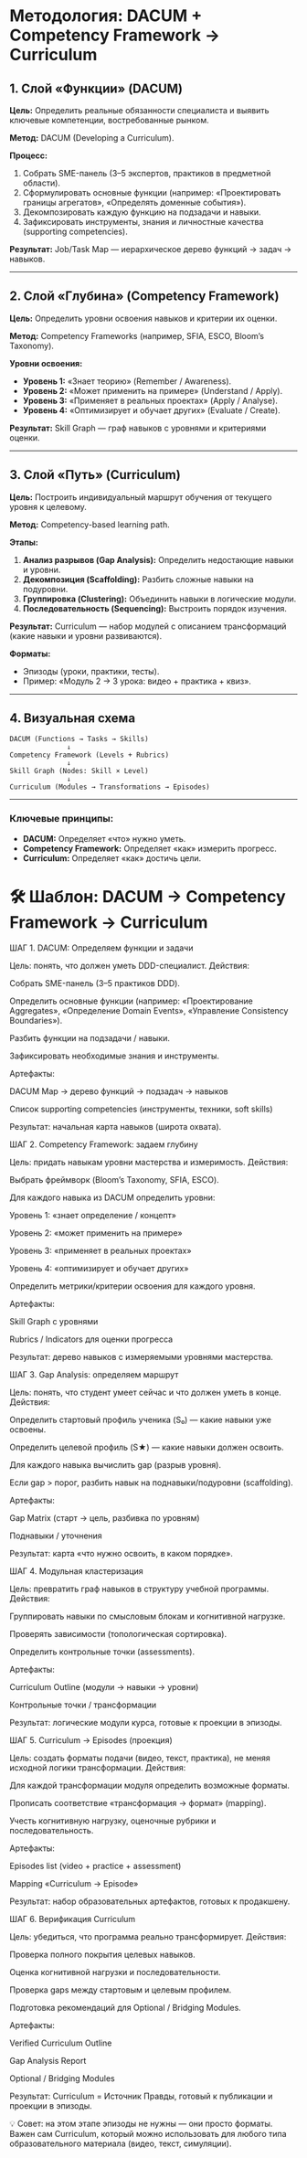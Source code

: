 # Методология: DACUM + Competency Framework → Curriculum

## 1. Слой «Функции» (DACUM)
**Цель:**
Определить реальные обязанности специалиста и выявить ключевые компетенции, востребованные рынком.

**Метод:**
DACUM (Developing a Curriculum).

**Процесс:**
1. Собрать SME-панель (3–5 экспертов, практиков в предметной области).
2. Сформулировать основные функции (например: «Проектировать границы агрегатов», «Определять доменные события»).
3. Декомпозировать каждую функцию на подзадачи и навыки.
4. Зафиксировать инструменты, знания и личностные качества (supporting competencies).

**Результат:**
Job/Task Map — иерархическое дерево функций → задач → навыков.

---

## 2. Слой «Глубина» (Competency Framework)
**Цель:**
Определить уровни освоения навыков и критерии их оценки.

**Метод:**
Competency Frameworks (например, SFIA, ESCO, Bloom’s Taxonomy).

**Уровни освоения:**
- **Уровень 1:** «Знает теорию» (Remember / Awareness).
- **Уровень 2:** «Может применить на примере» (Understand / Apply).
- **Уровень 3:** «Применяет в реальных проектах» (Apply / Analyse).
- **Уровень 4:** «Оптимизирует и обучает других» (Evaluate / Create).

**Результат:**
Skill Graph — граф навыков с уровнями и критериями оценки.

---

## 3. Слой «Путь» (Curriculum)
**Цель:**
Построить индивидуальный маршрут обучения от текущего уровня к целевому.

**Метод:**
Competency-based learning path.

**Этапы:**
1. **Анализ разрывов (Gap Analysis):** Определить недостающие навыки и уровни.
2. **Декомпозиция (Scaffolding):** Разбить сложные навыки на подуровни.
3. **Группировка (Clustering):** Объединить навыки в логические модули.
4. **Последовательность (Sequencing):** Выстроить порядок изучения.

**Результат:**
Curriculum — набор модулей с описанием трансформаций (какие навыки и уровни развиваются).

**Форматы:**
- Эпизоды (уроки, практики, тесты).
- Пример: «Модуль 2 → 3 урока: видео + практика + квиз».

---

## 4. Визуальная схема
```
DACUM (Functions → Tasks → Skills)
              ↓
Competency Framework (Levels + Rubrics)
              ↓
Skill Graph (Nodes: Skill × Level)
              ↓
Curriculum (Modules → Transformations → Episodes)
```

---

### Ключевые принципы:
- **DACUM:** Определяет «что» нужно уметь.
- **Competency Framework:** Определяет «как» измерить прогресс.
- **Curriculum:** Определяет «как» достичь цели.

# 🛠 Шаблон: DACUM → Competency Framework → Curriculum
ШАГ 1. DACUM: Определяем функции и задачи

Цель: понять, что должен уметь DDD-специалист.
Действия:

Собрать SME-панель (3–5 практиков DDD).

Определить основные функции (например: «Проектирование Aggregates», «Определение Domain Events», «Управление Consistency Boundaries»).

Разбить функции на подзадачи / навыки.

Зафиксировать необходимые знания и инструменты.

Артефакты:

DACUM Map → дерево функций → подзадач → навыков

Список supporting competencies (инструменты, техники, soft skills)

Результат: начальная карта навыков (широта охвата).

ШАГ 2. Competency Framework: задаем глубину

Цель: придать навыкам уровни мастерства и измеримость.
Действия:

Выбрать фреймворк (Bloom’s Taxonomy, SFIA, ESCO).

Для каждого навыка из DACUM определить уровни:

Уровень 1: «знает определение / концепт»

Уровень 2: «может применить на примере»

Уровень 3: «применяет в реальных проектах»

Уровень 4: «оптимизирует и обучает других»

Определить метрики/критерии освоения для каждого уровня.

Артефакты:

Skill Graph с уровнями

Rubrics / Indicators для оценки прогресса

Результат: дерево навыков с измеряемыми уровнями мастерства.

ШАГ 3. Gap Analysis: определяем маршрут

Цель: понять, что студент умеет сейчас и что должен уметь в конце.
Действия:

Определить стартовый профиль ученика (S₀) — какие навыки уже освоены.

Определить целевой профиль (S★) — какие навыки должен освоить.

Для каждого навыка вычислить gap (разрыв уровня).

Если gap > порог, разбить навык на поднавыки/подуровни (scaffolding).

Артефакты:

Gap Matrix (старт → цель, разбивка по уровням)

Поднавыки / уточнения

Результат: карта «что нужно освоить, в каком порядке».

ШАГ 4. Модульная кластеризация

Цель: превратить граф навыков в структуру учебной программы.
Действия:

Группировать навыки по смысловым блокам и когнитивной нагрузке.

Проверять зависимости (топологическая сортировка).

Определить контрольные точки (assessments).

Артефакты:

Curriculum Outline (модули → навыки → уровни)

Контрольные точки / трансформации

Результат: логические модули курса, готовые к проекции в эпизоды.

ШАГ 5. Curriculum → Episodes (проекция)

Цель: создать форматы подачи (видео, текст, практика), не меняя исходной логики трансформации.
Действия:

Для каждой трансформации модуля определить возможные форматы.

Прописать соответствие «трансформация → формат» (mapping).

Учесть когнитивную нагрузку, оценочные рубрики и последовательность.

Артефакты:

Episodes list (video + practice + assessment)

Mapping «Curriculum → Episode»

Результат: набор образовательных артефактов, готовых к продакшену.

ШАГ 6. Верификация Curriculum

Цель: убедиться, что программа реально трансформирует.
Действия:

Проверка полного покрытия целевых навыков.

Оценка когнитивной нагрузки и последовательности.

Проверка gaps между стартовым и целевым профилем.

Подготовка рекомендаций для Optional / Bridging Modules.

Артефакты:

Verified Curriculum Outline

Gap Analysis Report

Optional / Bridging Modules

Результат: Curriculum = Источник Правды, готовый к публикации и проекции в эпизоды.

💡 Совет: на этом этапе эпизоды не нужны — они просто форматы. Важен сам Curriculum, который можно использовать для любого типа образовательного материала (видео, текст, симуляции).
